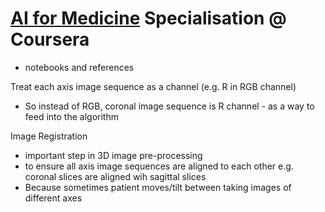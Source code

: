 # [AI for Medicine](https://www.coursera.org/specializations/ai-for-medicine) Specialisation @ Coursera 

* notebooks and references

Treat each axis image sequence as a channel (e.g. R in RGB channel)
* So instead of RGB, coronal image sequence is R channel - as a way to feed into the algorithm

Image Registration
* important step in 3D image pre-processing
* to ensure all axis image sequences are aligned to each other e.g. coronal slices are aligned wih sagittal slices
* Because sometimes patient moves/tilt between taking images of different axes
